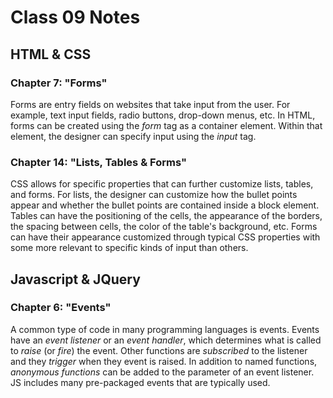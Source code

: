 # Class 09 Notes
## HTML & CSS
### Chapter 7: "Forms"
Forms are entry fields on websites that take input from the user. For example, text input fields, radio buttons, drop-down menus, etc. In HTML, forms can be created using the *form* tag as a container element. Within that element, the designer can specify input using the *input* tag.

### Chapter 14: "Lists, Tables & Forms"
CSS allows for specific properties that can further customize lists, tables, and forms. For lists, the designer can customize how the bullet points appear and whether the bullet points are contained inside a block element. Tables can have the positioning of the cells, the appearance of the borders, the spacing between cells, the color of the table's background, etc. Forms can have their appearance customized through typical CSS properties with some more relevant to specific kinds of input than others.

## Javascript & JQuery
### Chapter 6: "Events"
A common type of code in many programming languages is events. Events have an *event listener* or an *event handler*, which determines what is called to *raise* (or *fire*) the event. Other functions are *subscribed* to the listener and they *trigger* when they event is raised. In addition to named functions, *anonymous functions* can be added to the parameter of an event listener. JS includes many pre-packaged events that are typically used.
